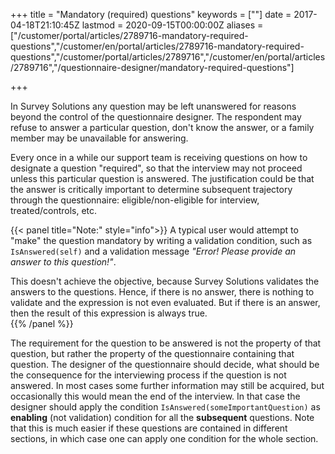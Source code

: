 ﻿+++
title = "Mandatory (required) questions"
keywords = [""]
date = 2017-04-18T21:10:45Z
lastmod = 2020-09-15T00:00:00Z
aliases = ["/customer/portal/articles/2789716-mandatory-required-questions","/customer/en/portal/articles/2789716-mandatory-required-questions","/customer/portal/articles/2789716","/customer/en/portal/articles/2789716","/questionnaire-designer/mandatory-required-questions"]

+++

In Survey Solutions any question may be left unanswered for reasons
beyond the control of the questionnaire designer. The respondent may
refuse to answer a particular question, don't know the answer, or a
family member may be unavailable for answering.  

Every once in a while our support team is receiving questions on how to
designate a question "required", so that the interview may not proceed
unless this particular question is answered. The justification could be
that the answer is critically important to determine subsequent
trajectory through the questionnaire: eligible/non-eligible for
interview, treated/controls, etc.  

{{< panel title="Note:" style="info">}}
A typical user would attempt to "make" the question mandatory by writing
a validation condition, such as  `IsAnswered(self)`
and a validation message *"Error! Please provide an answer to this
question!"*.

This doesn't achieve the objective, because Survey Solutions
validates the answers to the questions. Hence, if there is no answer,
there is nothing to validate and the expression is not even evaluated.
But if there is an answer, then the result of this expression is always
true.  
{{% /panel %}}

The requirement for the question to be answered is not the property of
that question, but rather the property of the questionnaire containing
that question. The designer of the questionnaire should decide, what
should be the consequence for the interviewing process if the question
is not answered. In most cases some further information may still be
acquired, but occasionally this would mean the end of the interview. In
that case the designer should apply the condition
`IsAnswered(someImportantQuestion)`
as **enabling** (not validation) condition for all the **subsequent**
questions. Note that this is much easier if these questions are contained
in different sections, in which case one can apply one condition for
the whole section.
